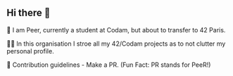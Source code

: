## Hi there 👋

🍐 I am Peer, currently a student at Codam, but about to transfer to 42 Paris.

🙋‍♀️ In this organisation I stroe all my 42/Codam projects as to not clutter my personal profile.

🌈 Contribution guidelines - Make a PR. (Fun Fact: PR stands for PeeR!)
